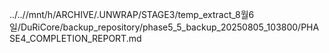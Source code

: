 ../..//mnt/h/ARCHIVE/.UNWRAP/STAGE3/temp_extract_8월6일/DuRiCore/backup_repository/phase5_5_backup_20250805_103800/PHASE4_COMPLETION_REPORT.md